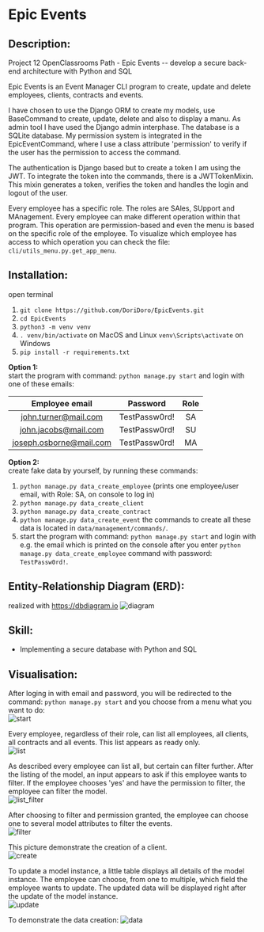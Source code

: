 # Epic Events

## Description:
Project 12 OpenClassrooms Path - Epic Events -- develop a secure back-end architecture with Python and SQL

Epic Events is an Event Manager CLI program to create, update and delete employees, clients, contracts and events. 

I have chosen to use the Django ORM to create my models, use BaseCommand to create, update, delete and also to display a manu. As admin tool I have used the Django admin interphase. The database is a SQLite database.
My permission system is integrated in the EpicEventCommand, where I use a class attribute 'permission' to verify if the user has the permission to access the command. 

The authentication is Django based but to create a token I am using the JWT. To integrate the token into the commands, there is a JWTTokenMixin. This mixin generates a token, 
verifies the token and handles the login and logout of the user. 

Every employee has a specific role. The roles are SAles, SUpport and MAnagement. Every employee can make different operation within that program. This operation are permission-based
and even the menu is based on the specific role of the employee. To visualize which employee has access to which operation you can check the file: `cli/utils_menu.py.get_app_menu`.


## Installation:
open terminal
1. `git clone https://github.com/DoriDoro/EpicEvents.git`
2. `cd EpicEvents`
3. `python3 -m venv venv`
4. `. venv/bin/activate` on MacOS and Linux `venv\Scripts\activate` on Windows
5. `pip install -r requirements.txt`

**Option 1:** <br>
start the program with command: `python manage.py start` and login with one of these emails:

  |    **Employee email**     |    Password     |  Role  |
  |:-------------------------:|:---------------:|:------:|
  |   john.turner@mail.com    |  TestPassw0rd!  |   SA   |
  |   john.jacobs@mail.com    |  TestPassw0rd!  |   SU   |
  |  joseph.osborne@mail.com  |  TestPassw0rd!  |   MA   |


**Option 2:** <br>
create fake data by yourself, by running these commands:
1. `python manage.py data_create_employee` (prints one employee/user email, with Role: SA, on console to log in)
2. `python manage.py data_create_client`
3. `python manage.py data_create_contract`
4. `python manage.py data_create_event`
the commands to create all these data is located in `data/management/commands/`.
5. start the program with command: `python manage.py start` and login with e.g. the email which is printed on the console after you enter `python manage.py data_create_employee` command with password: `TestPassw0rd!`.


## Entity-Relationship Diagram (ERD):
realized with https://dbdiagram.io
![diagram](/README_images/EpicEvents_modelDiagramm.png)

## Skill:
- Implementing a secure database with Python and SQL


## Visualisation:
After loging in with email and password, you will be redirected to the command: `python manage.py start` and you choose from a menu what you want to do: <br>
![start](/README_images/EpicEvents_start.png)

Every employee, regardless of their role, can list all employees, all clients, all contracts and all events. This list appears as ready only. <br>
![list](/README_images/EpicEvents_listEmployees.png)

As described every employee can list all, but certain can filter further. After the listing of the model, an input appears to ask if this employee wants to filter.
If the employee chooses 'yes' and have the permission to filter, the employee can filter the model. <br>
![list_filter](/README_images/EpicEvents_listContracts.png)

After choosing to filter and permission granted, the employee can choose one to several model attributes to filter the events. <br>
![filter](/README_images/EpicEvents_filterEvents.png)

This picture demonstrate the creation of a client. <br>
![create](/README_images/EpicEvents_createClient.png)

To update a model instance, a little table displays all details of the model instance. The employee can choose, from one to multiple, which field the employee wants to update. 
The updated data will be displayed right after the update of the model instance. <br> 
![update](/README_images/EpicEvents_updateContract.png)


To demonstrate the data creation: 
![data](/README_images/EpicEvents_data_creation.png)
